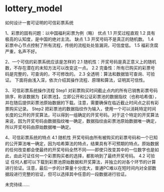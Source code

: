 # lottery_model
如何设计一套可证明的可信彩票系统


1、彩票的固有问题：以中国福利彩票为例（略）
优点
1.1 开奖过程直观
1.2 具有极高的认知度，是中国的绝对主流。
缺点
1.3 开奖号码不是真正的随机数。
1.4 彩票中心节点控制了所有流程，传统的流程处处皆漏洞，可信度低。
1.5 福彩贪腐严重，名声不好。

2、一个可信的彩票系统应该是怎样的
2.1 随机性：开奖号码是真正意义上的随机数，不存在潜在的未知方法可以改变这一点。
2.2 完备性：所有已购买的彩票号码是完整的，可查询的，不可修改的。
2.3 全透明：算法和数据皆可查询、可验证。
下面将由浅入深，依次介绍其操作流程、原理和算法，证明其可信性。

3、可信彩票系统操作流程
Step1 
对彩票购买时间截止点内的所有已销售彩票号码排序，称该数据为【彩票池】。立即公开和公证彩票池的数据指纹（也称哈希值），并在随后提供彩票池原始数据的下载。注意，需要确保在临近截止时间点之前有彩票购买记录。
Step2
把彩票池的数据指纹作为输入，使用一个可以消耗特定时间长度的公开的开奖算法，可以得到一组确定的开奖号码。对于这个特定的开奖算法来说，因为开奖号码由数据指纹唯一确定，数据指纹由彩票池原始数据唯一确定，所以开奖号码由原始数据唯一确定。

4、可信彩票系统的特点
4.1 随机性
开奖号码由所有被购买的彩票号码和一个已知的公开算法唯一确定，因为哈希算法的特点，结果具有不可预期的特点。原始数据的任何改变都会使最终的开奖号码全然不同——即使只改变其中的一位数字也是如此，由此可证任何一个彩票购买者的选择，都影响到了最终开奖号码。
4.2 可验证
任何人都可以下载到彩票池原始数据和开奖算法，并独立的对各个环节的计算进行验证。注意，最后一步的计算量十分庞大，普通PC难以在短时间内对全部数据段进行完整的验证，但可以选择其中任意的一段数据进行验证。

未完待续……
